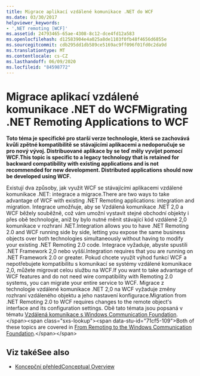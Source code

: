 ```yaml
---
title: Migrace aplikací vzdálené komunikace .NET do WCF
ms.date: 03/30/2017
helpviewer_keywords:
- ',NET remoting [WCF]'
ms.assetid: 24793465-65ae-4308-8c12-dce4fd12a583
ms.openlocfilehash: d12583904e4a025a8de1103f0fb48f4656d6855e
ms.sourcegitcommit: cdb295dd1db589ce5169ac9ff096f01fd0c2da9d
ms.translationtype: MT
ms.contentlocale: cs-CZ
ms.lasthandoff: 06/09/2020
ms.locfileid: "84598772"
---
```

# <a name="migrating-net-remoting-applications-to-wcf"></a><span data-ttu-id="71cf5-102">Migrace aplikací vzdálené komunikace .NET do WCF</span><span class="sxs-lookup"><span data-stu-id="71cf5-102">Migrating .NET Remoting Applications to WCF</span></span>
<span data-ttu-id="71cf5-103">**Toto téma je specifické pro starší verze technologie, která se zachovává kvůli zpětné kompatibilitě se stávajícími aplikacemi a nedoporučuje se pro nový vývoj. Distribuované aplikace by se teď měly vyvíjet pomocí WCF.**</span><span class="sxs-lookup"><span data-stu-id="71cf5-103">**This topic is specific to a legacy technology that is retained for backward compatibility with existing applications and is not recommended for new development. Distributed applications should now be developed using WCF.**</span></span>  
  
 <span data-ttu-id="71cf5-104">Existují dva způsoby, jak využít WCF se stávajícími aplikacemi vzdálené komunikace .NET: integrace a migrace.</span><span class="sxs-lookup"><span data-stu-id="71cf5-104">There are two ways to take advantage of WCF with existing .NET Remoting applications: integration and migration.</span></span> <span data-ttu-id="71cf5-105">Integrace umožňuje, aby se Vzdálená komunikace .NET 2,0 a WCF běžely souběžně, což vám umožní vystavit stejné obchodní objekty i přes obě technologie, aniž by bylo nutné měnit stávající kód vzdálené 2,0 komunikace v rozhraní .NET.</span><span class="sxs-lookup"><span data-stu-id="71cf5-105">Integration allows you to have .NET Remoting 2.0 and WCF running side by side, letting you expose the same business objects over both technologies simultaneously without having to modify your existing .NET Remoting 2.0 code.</span></span> <span data-ttu-id="71cf5-106">Integrace vyžaduje, abyste spustili .NET Framework 2,0 nebo vyšší.</span><span class="sxs-lookup"><span data-stu-id="71cf5-106">Integration requires that you are running on .NET Framework 2.0 or greater.</span></span> <span data-ttu-id="71cf5-107">Pokud chcete využít výhod funkcí WCF a nepotřebujete kompatibilitu s komunikací se systémy vzdálené komunikace 2,0, můžete migrovat celou službu na WCF.</span><span class="sxs-lookup"><span data-stu-id="71cf5-107">If you want to take advantage of WCF features and do not need wire compatibility with Remoting 2.0 systems, you can migrate your entire service to WCF.</span></span> <span data-ttu-id="71cf5-108">Migrace z technologie vzdálené komunikace .NET 2,0 na WCF vyžaduje změny rozhraní vzdáleného objektu a jeho nastavení konfigurace.</span><span class="sxs-lookup"><span data-stu-id="71cf5-108">Migration from .NET Remoting 2.0 to WCF requires changes to the remote object's interface and its configuration settings.</span></span> <span data-ttu-id="71cf5-109">Obě tato témata jsou popsaná v tématu [Vzdálená komunikace s Windows Communication Foundation](https://docs.microsoft.com/previous-versions/aa730857(v=vs.80)).</span><span class="sxs-lookup"><span data-stu-id="71cf5-109">Both of these topics are covered in [From Remoting to the Windows Communication Foundation](https://docs.microsoft.com/previous-versions/aa730857(v=vs.80)).</span></span>  
  
## <a name="see-also"></a><span data-ttu-id="71cf5-110">Viz také</span><span class="sxs-lookup"><span data-stu-id="71cf5-110">See also</span></span>

- [<span data-ttu-id="71cf5-111">Koncepční přehled</span><span class="sxs-lookup"><span data-stu-id="71cf5-111">Conceptual Overview</span></span>](../conceptual-overview.md)
